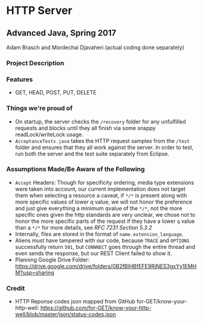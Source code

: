 # HTTP Server
## Advanced Java, Spring 2017
Adam Brasch and Mordechai Djavaheri (actual coding done separately)
### Project Description

### Features
* GET, HEAD, POST, PUT, DELETE
### Things we're proud of
* On startup, the server checks the `/recovery` folder for any unfulfilled requests and blocks until they all finish via some snappy readLock/writeLock usage.
* `AcceptanceTests.java` takes the HTTP request samples from the `/test` folder and ensures that they all work against the server. In order to test, run both the server and the test suite separately from Eclipse.

### Assumptions Made/Be Aware of the Following
* `Accept` Headers: Though for specificity ordering, media type extensions were taken into account, our current implementation does not target them when selecting a resource a caveat, if `*/*` is present along with more specific values of lower q value, we will not honor the preference and just give everything a minimum qvalue of the `*/*`, not the more specific ones given the http standards are very unclear, we chose not to honor the more specific parts of the request if they have a lower `q` value than a `*/*` for more details, see *RFC 7231 Section 5.3.2*
* Internally, files are stored in the format of `name.extension_language`.
* Aliens must have tampered with our code, because `TRACE` and `OPTIONS` successfully return `501`, but `CONNNECT` goes through the entire thread and even sends the response, but our REST Client failed to show it.
* Planning Google Drive Folder: https://drive.google.com/drive/folders/0B2fBlHBfEFE9RjNES3gxYy1EMHM?usp=sharing


### Credit
* HTTP Reponse codes json mapped from GitHub for-GET/know-your-http-well: https://github.com/for-GET/know-your-http-well/blob/master/json/status-codes.json
